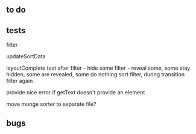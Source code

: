 ## to do

## tests

filter

updateSortData

layoutComplete test after
  filter - hide some
  filter - reveal some, some stay hidden, some are revealed, some do nothing
  sort
  filter, during transition filter again

provide nice error if getText doesn't provide an element

move munge sorter to separate file?

## bugs
